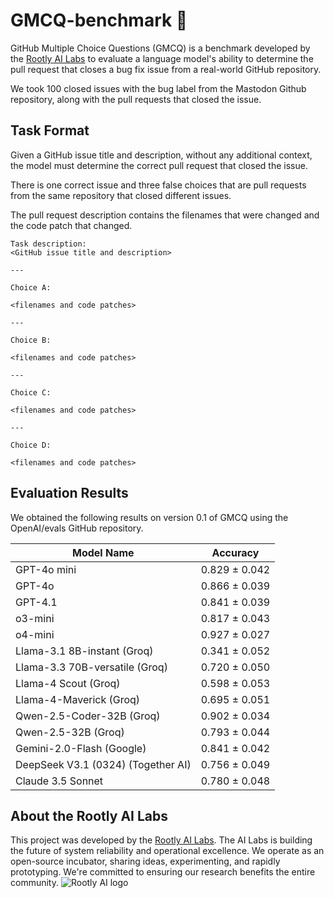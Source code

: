 
# GMCQ-benchmark 🧪
GitHub Multiple Choice Questions (GMCQ) is a benchmark developed by the [Rootly AI Labs](https://labs.rootly.ai/) to evaluate a language model's ability to determine the pull request that closes a bug fix issue from a real-world GitHub repository.

We took 100 closed issues with the bug label from the Mastodon Github repository, along with the pull requests that closed the issue. 

## Task Format

Given a GitHub issue title and description, without any additional context, the model must determine the correct pull request that closed the issue.

There is one correct issue and three false choices that are pull requests from the same repository that closed different issues.

The pull request description contains the filenames that were changed and the code patch that changed.

```
Task description:
<GitHub issue title and description>

---

Choice A:

<filenames and code patches>

---

Choice B:

<filenames and code patches>

---

Choice C:

<filenames and code patches>

---

Choice D:

<filenames and code patches>

```

## Evaluation Results

We obtained the following results on version 0.1 of GMCQ using the OpenAI/evals GitHub repository.

| Model Name | Accuracy |
| --- | --- | 
| GPT-4o mini | 0.829 ± 0.042 |
| GPT-4o | 0.866 ± 0.039 |
| GPT-4.1 | 0.841 ± 0.039 |
| o3-mini | 0.817 ± 0.043 |
| o4-mini | 0.927 ± 0.027 |
| Llama-3.1 8B-instant (Groq) | 0.341 ± 0.052 |
| Llama-3.3 70B-versatile (Groq) | 0.720 ± 0.050 |
| Llama-4 Scout (Groq) | 0.598 ± 0.053 |
| Llama-4-Maverick (Groq) | 0.695 ± 0.051 |
| Qwen-2.5-Coder-32B (Groq) | 0.902 ± 0.034 |
| Qwen-2.5-32B (Groq) | 0.793 ± 0.044 |
| Gemini-2.0-Flash (Google) | 0.841 ± 0.042 |
| DeepSeek V3.1 (0324) (Together AI) | 0.756 ± 0.049 |
| Claude 3.5 Sonnet | 0.780 ± 0.048 |

## About the Rootly AI Labs
This project was developed by the [Rootly AI Labs](https://labs.rootly.ai/). The AI Labs is building the future of system reliability and operational excellence. We operate as an open-source incubator, sharing ideas, experimenting, and rapidly prototyping. We're committed to ensuring our research benefits the entire community.
![Rootly AI logo](https://github.com/Rootly-AI-Labs/EventOrOutage/raw/main/rootly-ai.png)
